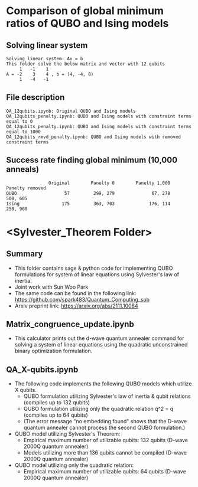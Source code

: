 # Comparison of global minimum ratios of QUBO and Ising models

## Solving linear system
```
Solving linear system: Ax = b
This folder solve the below matrix and vector with 12 qubits
     1   -1    1
A = -2    3    4 , b = (4, -4, 8)
     1   -4   -1
```

## File description
```
QA_12qubits.ipynb: Original QUBO and Ising models
QA_12qubits_penalty.ipynb: QUBO and Ising models with constraint terms equal to 0
QA_12qubits_penalty.ipynb: QUBO and Ising models with constraint terms equal to 1000
QA_12qubits_rmvd_penalty.ipynb: QUBO and Ising models with removed constraint terms
```

## Success rate finding global minimum (10,000 anneals)
```
                Original        Panelty 0        Panelty 1,000    Panelty removed
QUBO                  57         299, 279              67, 278           508, 605
Ising                175         363, 703             176, 114           258, 960
```

# <Sylvester_Theorem Folder>

## Summary
- This folder contains sage & python code for implementing QUBO formulations for system of linear equations using Sylvester's law of inertia.
- Joint work with Sun Woo Park
- The same code can be found in the following link: https://github.com/spark483/Quantum_Computing_sub
- Arxiv preprint link: https://arxiv.org/abs/2111.10084

## Matrix_congruence_update.ipynb
- This calculator prints out the d-wave quantum annealer command for solving a system of linear equations using the quadratic unconstrained binary optimization formulation. 

## QA_X-qubits.ipynb
- The following code implements the following QUBO models which utilize X qubits.
  + QUBO formulation utilizing Sylvester's law of inertia & qubit relations (compiles up to 132 qubits)
  + QUBO formulation utilizing only the quadratic relation q^2 = q (compiles up to 64 qubits)
  + (The error message "no embedding found" shows that the D-wave quantum annealer cannot process the second QUBO formulation.)
- QUBO model utilizing Sylvester's Theorem:
  + Empirical maximum number of utilizable qubits: 132 qubits (D-wave 2000Q quantum annealer)
  + Models utilizing more than 136 qubits cannot be compiled (D-wave 2000Q quantum annealer)
- QUBO model utilizing only the quadratic relation:
  + Empirical maximum number of utilizable qubits: 64 qubits (D-wave 2000Q quantum annealer)
